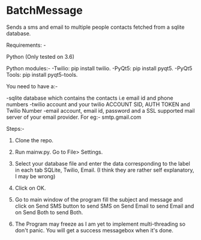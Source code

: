 # BatchMessage
Sends a sms and email to multiple people contacts fetched from a sqlite database.


Requirements: -

Python (Only tested on 3.6) 

Python modules:-
-Twilio: pip install twilio.
-PyQt5: pip install pyqt5.
-PyQt5 Tools: pip install pyqt5-tools.

You need to have a:-

-sqlite database which contains the contacts i.e email id and phone numbers
-twilio account and your twilio ACCOUNT SID, AUTH TOKEN and Twilio Number
-email account, email id, password and a SSL supported mail server of your email provider. For eg:- smtp.gmail.com

Steps:-

1. Clone the repo.

2. Run mainw.py. Go to File> Settings.

3. Select your database file and enter the data corresponding to the label in each tab SQLite, Twilio, Email. (I think they are rather self explanatory, I may be wrong)

4. Click on OK.

5. Go to main window of the program fill the subject and message and click on Send SMS button to send SMS on Send Email to send Email and on Send Both to send Both.

6. The Program may freeze as I am yet to implement multi-threading so don't panic. You will get a success messagebox when it's done.
